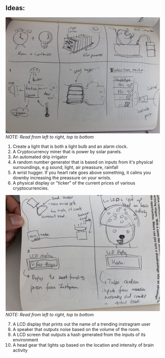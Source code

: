 ## Ideas:

![ideas1](ideas_1.JPG)
*NOTE: Read from left to right, top to bottom*

1. Create a light that is both a light bulb and an alarm clock.
2. A Cryptocurrency miner that is power by solar panels.
3. An automated drip irrigator
4. A random number generator that is based on inputs from it's physical surroundings, e.g sound, light, air preassure, rainfall
5. A wrist hugger. If you heart rate goes above something, it calms you downby increasing the preassure on your wrists.
6. A physical display or "ticker" of the current prices of various cryptocurrencies.


![ideas2](ideas_2.JPG)
*NOTE: Read from left to right, top to bottom*

7. A LCD display that prints out the name of a trending instragram user
8. A speaker that outputs noise based on the volume of the room.
9. A LCD screen that outputs a hash generated from the inputs of its environment
10. A head gear that lights up based on the location and intensity of brain activity
